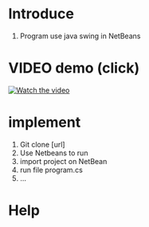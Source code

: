 # Introduce
  1. Program use java swing in NetBeans
# VIDEO demo (click)
  [![Watch the video](https://github.com/user-attachments/assets/80ad3fdc-beda-4553-83fe-0e0845396917)](https://drive.google.com/file/d/1HzqwIcXwFofuQm2u9nofj8wgJ_KpBbiN/view?usp=drive_link)
# implement
  1. Git clone [url]
  2. Use Netbeans to run
  3. import project on NetBean
  4. run file program.cs
  5. ...
# Help
  
